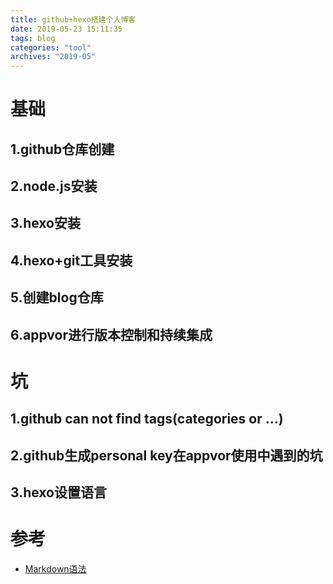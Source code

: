 ```yaml
---
title: github+hexo搭建个人博客
date: 2019-05-23 15:11:35
tags: blog
categories: "tool"
archives: "2019-05"
---
```

# 基础

## 1.github仓库创建

## 2.node.js安装

## 3.hexo安装

## 4.hexo+git工具安装

## 5.创建blog仓库

## 6.appvor进行版本控制和持续集成

# 坑

## 1.github can not find tags(categories or ...)
## 2.github生成personal key在appvor使用中遇到的坑
## 3.hexo设置语言

# 参考

- [Markdown语法](www.baidu.com)